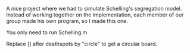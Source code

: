 A nice project where we had to simulate Schelling's segregation model. Instead of working together on the implementation, each member of our group made his own program, so I made this one.

You only need to run Schelling.m

Replace [] after deathspots by "circle" to get a circular board.
